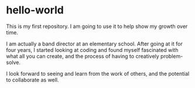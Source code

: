 # hello-world
This is my first repository. I am going to use it to help show my growth over time.

I am actually a band director at an elementary school. After going at it for four years, I started looking at coding and found myself fascinated with what all you can create, and the process of having to creatively problem-solve.

I look forward to seeing and learn from the work of others, and the potential to collaborate as well.
